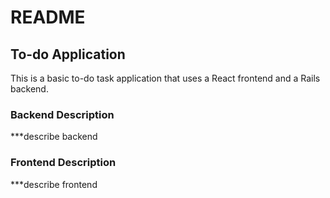 # README

## To-do Application
This is a basic to-do task application that uses a React frontend and a Rails backend.

### Backend Description
***describe backend

### Frontend Description
***describe frontend
